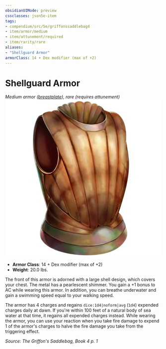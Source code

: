 ```yaml
---
obsidianUIMode: preview
cssclasses: json5e-item
tags:
- compendium/src/5e/griffonssaddlebag4
- item/armor/medium
- item/attunement/required
- item/rarity/rare
aliases: 
- "Shellguard Armor"
armorClass: 14 + Dex modifier (max of +2)
---
```

# Shellguard Armor
*Medium armor ([breastplate](compendium/items/breastplate.md)), rare (requires attunement)*  
![](https://raw.githubusercontent.com/TheGiddyLimit/homebrew-img/main/img/GriffonsSaddlebag4/Items/Shellguard-Armor.webp#right)  

- **Armor Class**: 14 + Dex modifier (max of +2)
- **Weight**: 20.0 lbs.

The front of this armor is adorned with a large shell design, which covers your chest. The metal has a pearlescent shimmer. You gain a +1 bonus to AC while wearing this armor. In addition, you can breathe underwater and gain a swimming speed equal to your walking speed.

The armor has 4 charges and regains `dice:1d4|noform|avg` (`1d4`) expended charges daily at dawn. If you're within 100 feet of a natural body of sea water at that time, it regains all expended charges instead. While wearing the armor, you can use your reaction when you take fire damage to expend 1 of the armor's charges to halve the fire damage you take from the triggering effect.

*Source: The Griffon's Saddlebag, Book 4 p. 1*